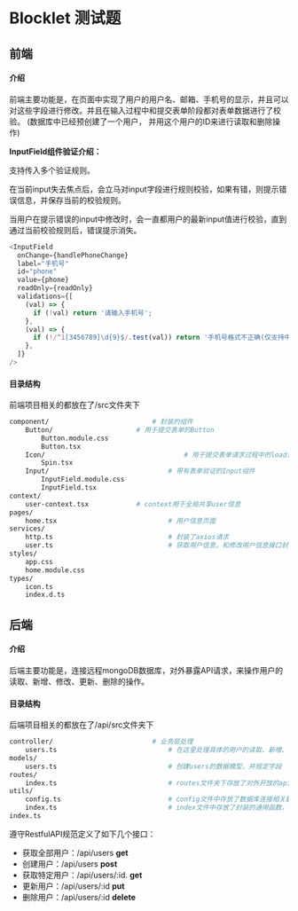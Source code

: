 # Blocklet 测试题

## 前端

#### 介绍

前端主要功能是，在页面中实现了用户的用户名、邮箱、手机号的显示，并且可以对这些字段进行修改。并且在输入过程中和提交表单阶段都对表单数据进行了校验。 (数据库中已经预创建了一个用户， 并用这个用户的ID来进行读取和删除操作)

**InputField组件验证介绍：**

支持传入多个验证规则。

在当前input失去焦点后，会立马对input字段进行规则校验，如果有错，则提示错误信息，并保存当前的校验规则。

当用户在提示错误的input中修改时，会一直都用户的最新input值进行校验，直到通过当前校验规则后，错误提示消失。

```typescript
<InputField
  onChange={handlePhoneChange}
  label="手机号"
  id="phone"
  value={phone}
  readOnly={readOnly}
  validations={[
    (val) => {
      if (!val) return '请输入手机号';
    },
    (val) => {
      if (!/^1[3456789]\d{9}$/.test(val)) return '手机号格式不正确(仅支持中国手机号)';
    },
  ]}
/>
```

#### 目录结构

前端项目相关的都放在了/src文件夹下

```bash
component/  						# 封装的组件
	Button/          			# 用于提交表单的Button
		Button.module.css
		Button.tsx
	Icon/									# 用于提交表单请求过程中的loading效果
		Spin.tsx
	Input/								# 带有表单验证的Input组件
		InputField.module.css
		InputField.tsx
context/
	user-context.tsx			# context用于全局共享user信息
pages/
	home.tsx							# 用户信息页面
services/
	http.ts								# 封装了axios请求
	user.ts								# 获取用户信息，和修改用户信息接口封装
styles/
	app.css
	home.module.css
types/
	icon.ts
	index.d.ts
```

## 后端

#### 介绍

后端主要功能是，连接远程mongoDB数据库，对外暴露API请求，来操作用户的读取、新增、修改、更新、删除的操作。

#### 目录结构

后端项目相关的都放在了/api/src文件夹下

```bash
controller/  						# 业务层处理
	users.ts							# 在这里处理具体的用户的读取、新增、修改、更新、删除的操作并将结果以json形式返回
models/
	users.ts							# 创建users的数据模型，并规定字段
routes/
	index.ts							# routes文件夹下存放了对外开放的api接口地址
utils/
	config.ts							# config文件中存放了数据库连接相关数据
	index.ts							# index文件中存放了封装的通用函数，比如成功请求、失败请求
index.ts
```

遵守RestfulAPI规范定义了如下几个接口：

- 获取全部用户：/api/users **get**
- 创建用户：/api/users **post**
- 获取特定用户：/api/users/:id. **get**
- 更新用户：/api/users/:id **put**
- 删除用户：/api/users/:id **delete**
